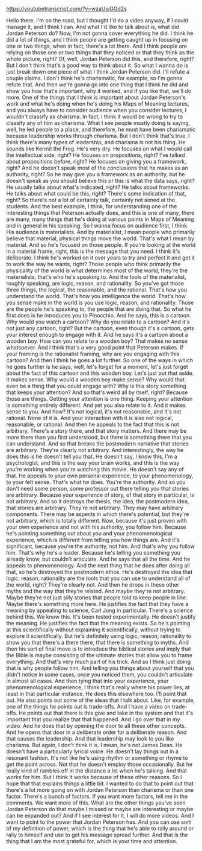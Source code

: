 https://youtubetranscript.com/?v=wzaUvjGGd2s

 Hello there. I'm on the road, but I thought I'd do a video anyway, if I could manage it, and I think I can. And what I'd like to talk about is, what did Jordan Peterson do? Now, I'm not gonna cover everything he did. I think he did a lot of things, and I think people are getting caught up in focusing on one or two things, when in fact, there's a lot there. And I think people are relying on those one or two things that they noticed or that they think as the whole picture, right? Of, well, Jordan Peterson did this, and therefore, right? But I don't think that's a good way to think about it. So what I wanna do is just break down one piece of what I think Jordan Peterson did. I'll refute a couple claims. I don't think he's charismatic, for example, so I'm gonna refute that. And then we're gonna go into one thing that I think he did and show you how that's important, why it worked, and if you like that, we'll do more. One of the things that I think is important about Jordan Peterson's work and what he's doing when he's doing his Maps of Meaning lectures, and you always have to consider audience when you consider lectures, I wouldn't classify as charisma. In fact, I think it would be wrong to try to classify any of him as charisma. What I see people mostly doing is saying, well, he led people to a place, and therefore, he must have been charismatic because leadership works through charisma. But I don't think that's true. I think there's many types of leadership, and charisma is not his thing. He sounds like Kermit the Frog. He's very dry. He focuses on what I would call the intellectual side, right? He focuses on propositions, right? I've talked about propositions before, right? He focuses on giving you a framework, right? And he doesn't speak most of the conclusions that he makes as an authority, right? So he may give you a framework as an authority, but he doesn't speak as you should believe this or this is what the data says, right? He usually talks about what's indicated, right? He talks about frameworks. He talks about what could be this, right? There's some indication of that, right? So there's not a lot of certainty talk, certainly not aimed at the students. And the best example, I think, for understanding one of the interesting things that Peterson actually does, and this is one of many, there are many, many things that he's doing at various points in Maps of Meaning and in general in his speaking. So I wanna focus on audience first, I think. His audience is materialists. And by materialist, I mean people who primarily believe that material, physical things move the world. That's what I mean by material. And so he's focused on those people. If you're looking at the world in a material frame, right, this is the message that you need. I think it's deliberate. I think he's worked on it over years to try and perfect it and get it to work the way he wants, right? Those people who think primarily the physicality of the world is what determines most of the world, they're the materialists, that's who he's speaking to. And the tools of the materialist, roughly speaking, are logic, reason, and rationality. So you've got those three things, the logical, the reasonable, and the rational. That's how you understand the world. That's how you intelligence the world. That's how you sense make in the world is you use logic, reason, and rationality. Those are the people he's speaking to, the people that are doing that. So what he first does is he introduces you to Pinocchio. And he says, this is a cartoon. Why would you watch a cartoon? Why do you relate to a cartoon? And it's not just any cartoon, right? But the cartoon, even though it's a cartoon, gets your interest enough to engage with it. And he says it's a cartoon about a wooden boy. How can you relate to a wooden boy? That makes no sense whatsoever. And I think that's a very good point that Peterson makes. If your framing is the rationalist framing, why are you engaging with this cartoon? And then I think he goes a lot further. So one of the ways in which he goes further is he says, well, let's forget for a moment, let's just forget about the fact of this cartoon and this wooden boy. Let's just put that aside. It makes sense. Why would a wooden boy make sense? Why would that even be a thing that you could engage with? Why is this story something that keeps your attention? And so that's weird all by itself, right? Because those are things. Getting your attention is one thing. Keeping your attention is something entirely different. And yet you also relate to it. And it makes sense to you. And how? It's not logical, it's not reasonable, and it's not rational. None of it is. And your interaction with it is also not logical, reasonable, or rational. And then he appeals to the fact that this is not arbitrary. There's a story there, and that story matters. And there may be more there than you first understood, but there is something there that you can understand. And so that breaks the postmodern narrative that stories are arbitrary. They're clearly not arbitrary. And interestingly, the way he does this is he doesn't tell you that. He doesn't say, I know this, I'm a psychologist, and this is the way your brain works, and this is the way you're working when you're watching this movie. He doesn't say any of that. He appeals to your own personal experience, to your phenomenology, to your felt sense. That's what he does. You're the authority. And so you don't need some person, some professor out there telling you that stories are arbitrary. Because your experience of story, of that story in particular, is not arbitrary. And so it destroys the thesis, the idea, the postmodern idea, that stories are arbitrary. They're not arbitrary. They may have arbitrary components. There may be aspects in which there's potential, but they're not arbitrary, which is totally different. Now, because it's just proven with your own experience and not with his authority, you follow him. Because he's pointing something out about you and your phenomenological experience, which is different from telling you how things are. And it's significant, because you're the authority, not him. And that's why you follow him. That's why he's a leader. Because he's telling you something you already know, but couldn't articulate. And he says that all the time. And he appeals to phenomenology. And the next thing that he does after doing all that, so he's destroyed the postmodern ethos. He's destroyed the idea that logic, reason, rationality are the tools that you can use to understand all of the world, right? They're clearly not. And then he drops in these other myths and the way that they're related. And maybe they're not arbitrary. Maybe they're not just silly stories that people told to keep people in line. Maybe there's something more here. He justifies the fact that they have a meaning by appealing to science, Carl Jung in particular. There's a science behind this. We know this. It's been tested experimentally. He doesn't justify the meaning. He justifies the fact that the meaning exists. So he's pointing at this scientifically without explaining it scientifically, without trying to explore it scientifically. But he's definitely using logic, reason, rationality to show you that there's a there there, that there is something to myths. And then his sort of final move is to introduce the biblical stories and imply that the Bible is maybe consisting of the ultimate stories that allow you to frame everything. And that's very much part of his trick. And so I think just doing that is why people follow him. And telling you things about yourself that you didn't notice in some cases, once you noticed them, you couldn't articulate in almost all cases. And then tying that into your experience, your phenomenological experience, I think that's really where his power lies, at least in that particular instance. He does this elsewhere too. I'll point that out. He also points out some of the ideas that I talk about. Like, for example, one of the things he points out is trade-offs. And I have a video on trade-offs. He points out that there is this give and take in the system and that it's important that you realize that that happened. And I go over that in my video. And he does that by opening the door to all these other concepts. And he opens that door in a deliberate order for a deliberate reason. And that causes the leadership. And that leadership may look to you like charisma. But again, I don't think it is. I mean, he's not James Dean. He doesn't have a particularly lyrical voice. He doesn't lay things out in a resonant fashion. It's not like he's using rhythm or something or rhyme to get the point across. Not that he doesn't employ those occasionally. But he really kind of rambles off in the distance a lot when he's talking. And that works for him. But I think it works because of these other reasons. So I hope that that explains things a little bit. I wanted to do that to point out that there's a lot more going on with Jordan Peterson than charisma or than one factor. There's a bunch of factors. If you want more factors, tell me in the comments. We want more of this. What are the other things you've seen Jordan Peterson do that maybe I missed or maybe are interesting or maybe can be expanded out? And if I see interest for it, I will do more videos. And I want to point to the power that Jordan Peterson has. And you can use sort of my definition of power, which is the thing that he's able to rally around or rally to himself and use to get his message spread further. And that is the thing that I am the most grateful for, which is your time and attention.